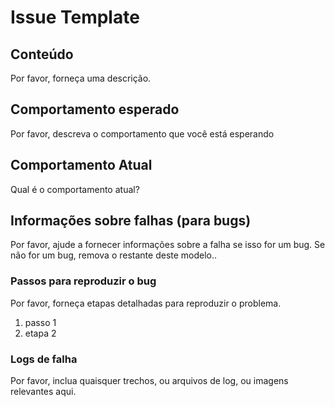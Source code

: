 # Issue Template

## Conteúdo

Por favor, forneça uma descrição.

## Comportamento esperado

Por favor, descreva o comportamento que você está esperando

## Comportamento Atual

Qual é o comportamento atual?

## Informações sobre falhas (para bugs)

Por favor, ajude a fornecer informações sobre a falha se isso for um bug. Se não for um bug, remova o restante deste modelo..

### Passos para reproduzir o bug

Por favor, forneça etapas detalhadas para reproduzir o problema.

1. passo 1
2. etapa 2

### Logs de falha

Por favor, inclua quaisquer trechos, ou arquivos de log, ou imagens relevantes aqui.
